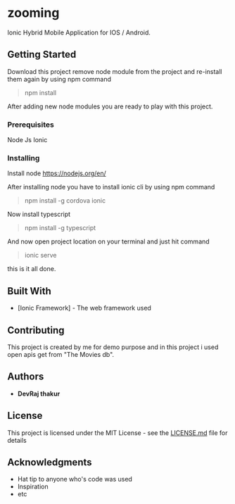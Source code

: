 # zooming

Ionic Hybrid Mobile Application for IOS / Android.

## Getting Started

Download this project remove node module from the project and re-install them again by using npm command  
> npm install 

After adding new node modules you are ready to play with this project.

### Prerequisites

Node Js
Ionic

### Installing

Install node 
https://nodejs.org/en/

After installing node you have to install ionic cli by using npm command 
>npm install -g cordova ionic

Now install typescript
>npm install -g typescript

And now open project location on your terminal and just hit command
> ionic serve

this is it all done.


## Built With

* [Ionic Framework] - The web framework used

## Contributing

This project is created by me for demo purpose and in this project i used open apis get from "The Movies db".



## Authors

* **DevRaj thakur** 

## License

This project is licensed under the MIT License - see the [LICENSE.md](LICENSE.md) file for details

## Acknowledgments

* Hat tip to anyone who's code was used
* Inspiration
* etc


